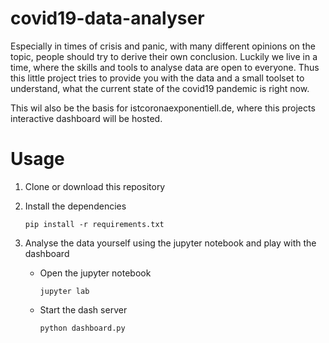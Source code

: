 # covid19-data-analyser

Especially in times of crisis and panic, with many different opinions on the topic, people should try to derive their own conclusion.
Luckily we live in a time, where the skills and tools to analyse data are open to everyone.
Thus this little project tries to provide you with the data and a small toolset
to understand, what the current state of the covid19 pandemic is right now.

This wil also be the basis for istcoronaexponentiell.de,
where this projects interactive dashboard will be hosted.

# Usage

1. Clone or download this repository

2. Install the dependencies

   ```
   pip install -r requirements.txt
   ```

3. Analyse the data yourself using the jupyter notebook and play with the dashboard

   - Open the jupyter notebook

     ```
     jupyter lab
     ```

   - Start the dash server

     ```
     python dashboard.py
     ```

